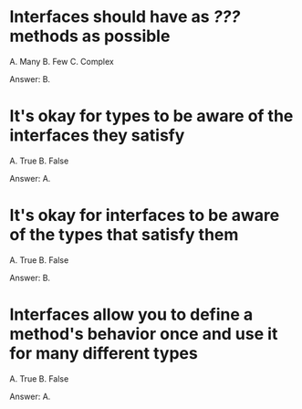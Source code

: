 # Interfaces should have as **_???_** methods as possible

A. Many
B. Few
C. Complex

Answer: B.

# It's okay for types to be aware of the interfaces they satisfy

A. True
B. False

Answer: A.

# It's okay for interfaces to be aware of the types that satisfy them

A. True
B. False

Answer: B.

# Interfaces allow you to define a method's behavior once and use it for many different types

A. True
B. False

Answer: A.
